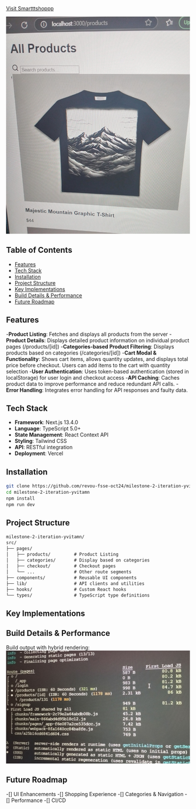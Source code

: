 
[Visit Smartttshoppp](https://shopppvsmart.vercel.app)


![Product Image](./src/assets/product.jpg)


## Table of Contents

- [Features](#features)
- [Tech Stack](#tech-stack)
- [Installation](#installation)
- [Project Structure](#project-structure)
- [Key Implementations](#key-implementations)
- [Build Details & Performance](#build-details)
- [Future Roadmap](#future-roadmap)


## Features

-**Product Listing**: Fetches and displays all products from the server
-**Product Details**: Displays detailed product information on individual product pages (/products/[id])
-**Categories-based Product Filtering**: Displays products based on categories (/categories/[id])
-**Cart Modal & Functionality**: Shows cart items, allows quantity updates, and displays total price before checkout. Users can add items to the cart with quantity selection
-**User Authentication**: Uses token-based authentication (stored in localStorage) for user login and checkout access
-**API Caching**: Caches product data to improve performance and reduce redundant API calls.
-**Error Handling**: Integrates error handling for API responses and faulty data.

## Tech Stack

- **Framework**: Next.js 13.4.0
- **Language**: TypeScript 5.0+
- **State Management**: React Context API
- **Styling**: Tailwind CSS
- **API**: RESTful integration
- **Deployment**: Vercel


## Installation

```bash
git clone https://github.com/revou-fsse-oct24/milestone-2-iteration-yvitamn.git
cd milestone-2-iteration-yvitamn
npm install
npm run dev
```

## Project Structure

```text
milestone-2-iteration-yvitamn/
src/
├── pages/
│   ├── products/         # Product Listing
│   ├── categories/       # Display based on categories
│   ├── checkout/         # Checkout pages
│   └── ...               # Other route segments
├── components/           # Reusable UI components
├── lib/                  # API clients and utilities
├── hooks/                # Custom React hooks
└── types/                # TypeScript type definitions
```


## Key Implementations





## Build Details & Performance
Build output with hybrid rendering:
![Build](./src/assets/build2.jpg)


## Future Roadmap
-[] UI Enhancements
-[] Shopping Experience
-[] Categories & Navigation
-[] Performance
-[] CI/CD 






